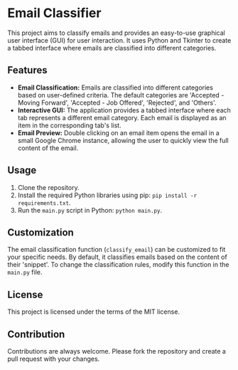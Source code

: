 # Email Classifier

This project aims to classify emails and provides an easy-to-use graphical user interface (GUI) for user interaction. It uses Python and Tkinter to create a tabbed interface where emails are classified into different categories.

## Features

- **Email Classification:** Emails are classified into different categories based on user-defined criteria. The default categories are 'Accepted - Moving Forward', 'Accepted - Job Offered', 'Rejected', and 'Others'.
- **Interactive GUI:** The application provides a tabbed interface where each tab represents a different email category. Each email is displayed as an item in the corresponding tab's list.
- **Email Preview:** Double clicking on an email item opens the email in a small Google Chrome instance, allowing the user to quickly view the full content of the email.

## Usage

1. Clone the repository.
2. Install the required Python libraries using pip: `pip install -r requirements.txt`.
3. Run the `main.py` script in Python: `python main.py`.

## Customization

The email classification function (`classify_email`) can be customized to fit your specific needs. By default, it classifies emails based on the content of their 'snippet'. To change the classification rules, modify this function in the `main.py` file.

## License

This project is licensed under the terms of the MIT license.

## Contribution

Contributions are always welcome. Please fork the repository and create a pull request with your changes.

